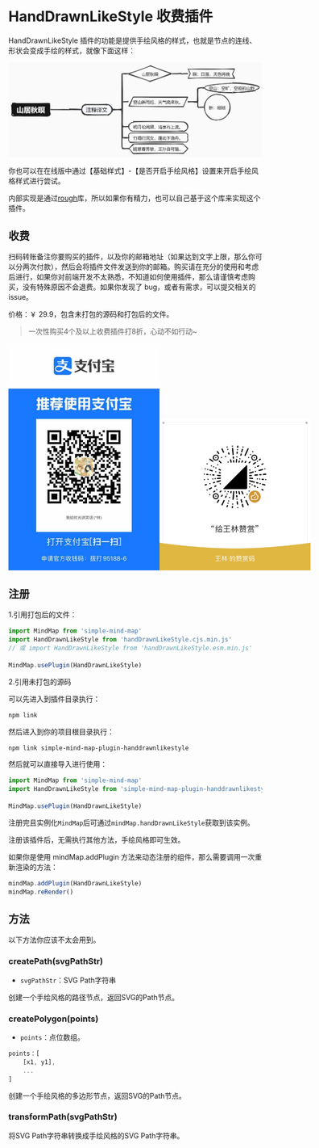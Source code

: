 # HandDrawnLikeStyle 收费插件

HandDrawnLikeStyle 插件的功能是提供手绘风格的样式，也就是节点的连线、形状会变成手绘的样式，就像下面这样：

<img src="../assets/img/手绘风格.png" style="width: 800px" />

你也可以在在线版中通过【基础样式】-【是否开启手绘风格】设置来开启手绘风格样式进行尝试。

内部实现是通过[rough](https://github.com/rough-stuff/rough)库，所以如果你有精力，也可以自己基于这个库来实现这个插件。

## 收费

扫码转账备注你要购买的插件，以及你的邮箱地址（如果达到文字上限，那么你可以分两次付款），然后会将插件文件发送到你的邮箱。购买请在充分的使用和考虑后进行，如果你对前端开发不太熟悉，不知道如何使用插件，那么请谨慎考虑购买，没有特殊原因不会退费。如果你发现了 bug，或者有需求，可以提交相关的 issue。

价格：￥ 29.9，包含未打包的源码和打包后的文件。

> 一次性购买4个及以上收费插件打8折，心动不如行动~

<p style="display:flex;align-items: flex-end;">

<img src="../assets/img/alipay.jpg" style="width: 300px" />
<img src="../assets/img/wechat.jpg" style="width: 300px" />

</p>

## 注册

1.引用打包后的文件：

```js
import MindMap from 'simple-mind-map'
import HandDrawnLikeStyle from 'handDrawnLikeStyle.cjs.min.js'
// 或 import HandDrawnLikeStyle from 'handDrawnLikeStyle.esm.min.js'

MindMap.usePlugin(HandDrawnLikeStyle)
```

2.引用未打包的源码

可以先进入到插件目录执行：

```bash
npm link
```

然后进入到你的项目根目录执行：

```bash
npm link simple-mind-map-plugin-handdrawnlikestyle
```

然后就可以直接导入进行使用：

```js
import MindMap from 'simple-mind-map'
import HandDrawnLikeStyle from 'simple-mind-map-plugin-handdrawnlikestyle'

MindMap.usePlugin(HandDrawnLikeStyle)
```

注册完且实例化`MindMap`后可通过`mindMap.handDrawnLikeStyle`获取到该实例。

注册该插件后，无需执行其他方法，手绘风格即可生效。

如果你是使用 mindMap.addPlugin 方法来动态注册的组件，那么需要调用一次重新渲染的方法：

```js
mindMap.addPlugin(HandDrawnLikeStyle)
mindMap.reRender()
```

## 方法

以下方法你应该不太会用到。

### createPath(svgPathStr)

- `svgPathStr`：SVG Path字符串

创建一个手绘风格的路径节点，返回SVG的Path节点。

### createPolygon(points)

- `points`：点位数组。

```js
points：[
    [x1, y1],
    ...
]
```

创建一个手绘风格的多边形节点，返回SVG的Path节点。

### transformPath(svgPathStr)

将SVG Path字符串转换成手绘风格的SVG Path字符串。